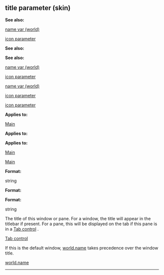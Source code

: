 

 title parameter (skin)
------------------------




**See also:** 


[name var (world)](#/world/var/name) 

[icon parameter](#/{skin}/param/icon) 




**See also:** 

**See also:**

[name var (world)](#/world/var/name) 

[icon parameter](#/{skin}/param/icon) 


[name var (world)](#/world/var/name)

[icon parameter](#/{skin}/param/icon) 

[icon parameter](#/{skin}/param/icon)


**Applies to:** 


[Main](#/{skin}/control/main) 



**Applies to:** 

**Applies to:**

[Main](#/{skin}/control/main) 

[Main](#/{skin}/control/main)


**Format:** 


 string
 


**Format:** 

**Format:**

 string


 The title of this window or pane. For a window, the title will appear in the titlebar if present. For a pane, this will be displayed on the tab if this pane is in a
 [Tab control](#/{skin}/control/tab) 
 .



[Tab control](#/{skin}/control/tab)

 If this is the default window,
 [world.name](#/world/var/name) 
 takes precedence over the window title.



[world.name](#/world/var/name)


---


